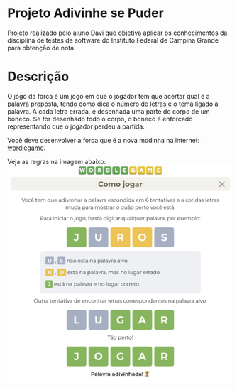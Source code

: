 # Projeto Adivinhe se Puder
Projeto realizado pelo aluno Davi que objetiva aplicar os conhecimentos da disciplina de testes de software do Instituto Federal de Campina Grande para obtenção de nota.

# Descrição 
O jogo da forca é um jogo em que o jogador tem que acertar qual é a palavra proposta, tendo como dica o número de letras e o tema ligado à palavra. A cada letra errada, é desenhada uma parte do corpo de um boneco. Se for desenhado todo o corpo, o boneco é enforcado representando que o jogador perdeu a partida. 

Você deve desenvolver a forca que é a nova modinha na internet: [wordlegame](https://wordlegame.org/pt). 

Veja as regras na imagem abaixo:
![img](https://github.com/DaviDosCompiuter/Adivinhe_Se_Puder/blob/main/doc/imagens/Regras.png)

